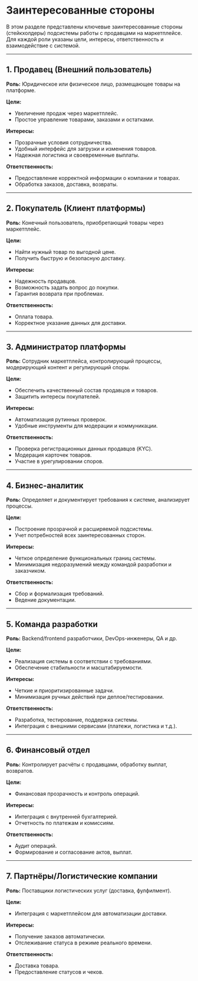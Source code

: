# Заинтересованные стороны

В этом разделе представлены ключевые заинтересованные стороны (стейкхолдеры) подсистемы работы с продавцами на маркетплейсе. Для каждой роли указаны цели, интересы, ответственность и взаимодействие с системой.

---

## 1. Продавец (Внешний пользователь)

**Роль:** Юридическое или физическое лицо, размещающее товары на платформе.

**Цели:**
- Увеличение продаж через маркетплейс.
- Простое управление товарами, заказами и остатками.

**Интересы:**
- Прозрачные условия сотрудничества.
- Удобный интерфейс для загрузки и изменения товаров.
- Надежная логистика и своевременные выплаты.

**Ответственность:**
- Предоставление корректной информации о компании и товарах.
- Обработка заказов, доставка, возвраты.

---

## 2. Покупатель (Клиент платформы)

**Роль:** Конечный пользователь, приобретающий товары через маркетплейс.

**Цели:**
- Найти нужный товар по выгодной цене.
- Получить быструю и безопасную доставку.

**Интересы:**
- Надежность продавцов.
- Возможность задать вопрос до покупки.
- Гарантия возврата при проблемах.

**Ответственность:**
- Оплата товара.
- Корректное указание данных для доставки.

---

## 3. Администратор платформы

**Роль:** Сотрудник маркетплейса, контролирующий процессы, модерирующий контент и регулирующий споры.

**Цели:**
- Обеспечить качественный состав продавцов и товаров.
- Защитить интересы покупателей.

**Интересы:**
- Автоматизация рутинных проверок.
- Удобные инструменты для модерации и коммуникации.

**Ответственность:**
- Проверка регистрационных данных продавцов (KYC).
- Модерация карточек товаров.
- Участие в урегулировании споров.

---

## 4. Бизнес-аналитик

**Роль:** Определяет и документирует требования к системе, анализирует процессы.

**Цели:**
- Построение прозрачной и расширяемой подсистемы.
- Учет потребностей всех заинтересованных сторон.

**Интересы:**
- Четкое определение функциональных границ системы.
- Минимизация недоразумений между командой разработки и заказчиком.

**Ответственность:**
- Сбор и формализация требований.
- Ведение документации.

---

## 5. Команда разработки

**Роль:** Backend/frontend разработчики, DevOps-инженеры, QA и др.

**Цели:**
- Реализация системы в соответствии с требованиями.
- Обеспечение стабильности и масштабируемости.

**Интересы:**
- Четкие и приоритизированные задачи.
- Минимизация ручных действий при деплое/тестировании.

**Ответственность:**
- Разработка, тестирование, поддержка системы.
- Интеграция с внешними сервисами (платежи, логистика и т.д.).

---

## 6. Финансовый отдел

**Роль:** Контролирует расчёты с продавцами, обработку выплат, возвратов.

**Цели:**
- Финансовая прозрачность и контроль операций.

**Интересы:**
- Интеграция с внутренней бухгалтерией.
- Отчетность по платежам и комиссиям.

**Ответственность:**
- Аудит операций.
- Формирование и согласование актов, выплат.

---

## 7. Партнёры/Логистические компании

**Роль:** Поставщики логистических услуг (доставка, фулфилмент).

**Цели:**
- Интеграция с маркетплейсом для автоматизации доставки.

**Интересы:**
- Получение заказов автоматически.
- Отслеживание статуса в режиме реального времени.

**Ответственность:**
- Доставка товара.
- Предоставление статусов и чеков.
